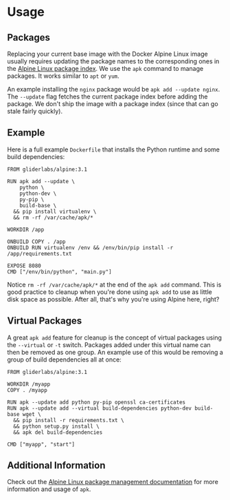 # Usage

## Packages

Replacing your current base image with the Docker Alpine Linux image usually requires updating the package names to the corresponding ones in the [Alpine Linux package index][packageindex]. We use the `apk` command to manage packages. It works similar to `apt` or `yum`.

An example installing the `nginx` package would be `apk add --update nginx`. The `--update` flag fetches the current package index before adding the package. We don't ship the image with a package index (since that can go stale fairly quickly).

## Example

Here is a full example `Dockerfile` that installs the Python runtime and some build dependencies:

```
FROM gliderlabs/alpine:3.1

RUN apk add --update \
    python \
    python-dev \
    py-pip \
    build-base \
  && pip install virtualenv \
  && rm -rf /var/cache/apk/*

WORKDIR /app

ONBUILD COPY . /app
ONBUILD RUN virtualenv /env && /env/bin/pip install -r /app/requirements.txt

EXPOSE 8080
CMD ["/env/bin/python", "main.py"]
```

Notice `rm -rf /var/cache/apk/*` at the end of the `apk add` command. This is good practice to cleanup when you're done using `apk add` to use as little disk space as possible. After all, that's why you're using Alpine here, right?

## Virtual Packages

A great `apk add` feature for cleanup is the concept of virtual packages using the `--virtual` or `-t` switch. Packages added under this virtual name can then be removed as one group. An example use of this would be removing a group of build dependencies all at once:

```
FROM gliderlabs/alpine:3.1

WORKDIR /myapp
COPY . /myapp

RUN apk --update add python py-pip openssl ca-certificates
RUN apk --update add --virtual build-dependencies python-dev build-base wget \
  && pip install -r requirements.txt \
  && python setup.py install \
  && apk del build-dependencies

CMD ["myapp", "start"]
```

## Additional Information

Check out the [Alpine Linux package management documentation][apk] for more information and usage of `apk`.

[apk]: http://wiki.alpinelinux.org/wiki/Alpine_Linux_package_management#Update_the_Package_list
[packageindex]: http://pkgs.alpinelinux.org/packages
